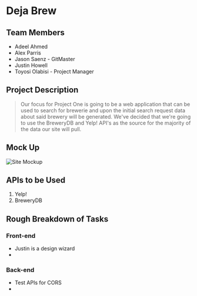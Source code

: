 # Deja Brew

## Team Members
* Adeel Ahmed
* Alex Parris
* Jason Saenz \- GitMaster
* Justin Howell
* Toyosi Olabisi \- Project Manager

## Project Description
>Our focus for Project One is going to be a web application that can be used to search
>for brewerie and upon the initial search request data about said brewery will be 
>generated. We've decided that we're going to use the BreweryDB and Yelp! API's as the
>source for the majority of the data our site will pull.

## Mock Up
![Site Mockup](/assets/images/mockup.png)

## APIs to be Used
1. Yelp!
2. BreweryDB

## Rough Breakdown of Tasks

### Front-end
* Justin is a design wizard
* 

### Back-end
* Test APIs for CORS
* 



